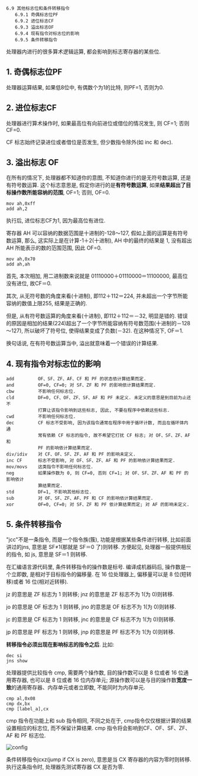 ```
6.9 其他标志位和条件转移指令 
　　6.9.1 奇偶标志位PF 
　　6.9.2 进位标志CF 
　　6.9.3 溢出标志OF 
　　6.9.4 现有指令对标志位的影响 
　　6.9.5 条件转移指令 
```

处理器内进行的很多算术逻辑运算, 都会影响到标志寄存器的某些位. 

## 1. 奇偶标志位PF

处理器运算结果, 如果低8位中, 有偶数个为1的比特, 则PF=1, 否则为0. 

## 2. 进位标志CF

处理器进行算术操作时, 如果最高位有向前进位或借位的情况发生, 则 CF=1; 否则 CF=0. 

CF 标志始终记录进位或者借位是否发生, 但少数指令除外(如 inc 和 dec). 

## 3. 溢出标志 OF

在所有的情况下, 处理器都不知道你的意图, 不知道你进行的是无符号数运算, 还是有符号数运算. 这个标志意思是, 假定你进行的是**有符号数运算**, 如果**结果超出了目标操作数所能容纳的范围**, OF=1; 否则, OF=0. 

```
mov ah,0xff
add ah,2
```

执行后, 进位标志CF为1, 因为最高位有进位. 

寄存器 AH 可以容纳的数据范围是十进制的-128～127, 假如上面的运算是有符号数运算, 那么, 这实际上是在计算-1＋2(十进制), AH 中的最终的结果是 1, 没有超出 AH 所能表示的数的范围范围, 因此 OF=0. 

```
mov ah,0x70
add ah,ah
```

首先, 本次相加, 用二进制数来说就是 01110000＋01110000＝11100000, 最高位没有进位, 故CF＝0. 

其次, 从无符号数的角度来看(十进制), 即112＋112＝224, 并未超出一个字节所能容纳的数值上限255, 结果是正确的. 

但是, 从有符号数运算的角度来看(十进制), 即112＋112＝－32, 明显是错的. 错误的原因是相加的结果(224)超出了一个字节所能容纳有符号数范围(十进制的－128～127), 所以破坏了符号位, 使得结果变成了负数(－32). 在这种情况下, OF＝1. 

换句话说, 在有符号数运算当中, 溢出就意味着一个错误的计算结果. 

## 4. 现有指令对标志位的影响

```
add         OF、SF、ZF、AF、CF 和 PF 的状态依计算结果而定. 
and         OF=0, CF=0; 对 SF、ZF 和 PF 的影响依计算结果而定. 
cbw         不影响任何标志位. 
cld         DF=0, CF、OF、ZF、SF、AF 和 PF 未定义. 未定义的意思是到目前为止还不
            打算让该指令影响到这些标志, 因此, 不要在程序中依赖这些标志. 
cwd         不影响任何标志位. 
dec         CF 标志不受影响, 因为该指令通常在程序中用于循环计数, 而且在循环体内通
            常有依赖 CF 标志的指令, 故不希望它打扰 CF 标志; 对 OF、SF、ZF、AF 和
            PF 的影响依计算结果而定. 
div/idiv    对 CF、OF、SF、ZF、AF 和 PF 的影响未定义. 
inc CF      标志不受影响, 对 OF、SF、ZF、AF 和 PF 的影响依计算结果而定. 
mov/movs    这类指令不影响任何标志位. 
neg         如果操作数为 0, 则 CF=0, 否则 CF=1; 对 OF、SF、ZF、AF 和 PF 的影响依计
            算结果而定. 
std         DF=1, 不影响其他标志位. 
sub         对 OF、SF、ZF、AF、PF 和 CF 的影响依计算结果而定. 
xor         OF=0, CF=0; 对 SF、ZF 和 PF 依计算结果而定; 对 AF 的影响未定义. 
```

## 5. 条件转移指令

"jcc"不是一条指令, 而是一个指令族(簇), 功能是根据某些条件进行转移, 比如前面讲过的jns, 意思是 SF≠1(那就是 SF＝0 了)则转移. 方便起见, 处理器一般提供相反的指令, 如 js, 意思是 SF＝1 则转移. 

在汇编语言源代码里, 条件转移指令的操作数是标号. 编译成机器码后, 操作数是一个立即数, 是相对于目标指令的偏移量. 在 16 位处理器上, 偏移量可以是 8 位(短转移)或者 16 位(相对近转移). 

jz 的意思是 ZF 标志为 1 则转移; jnz 的意思是 ZF 标志不为 1(为 0)则转移. 

jo 的意思是 OF 标志为 1 则转移, jno 的意思是 OF 标志不为 1(为 0)则转移. 

jc 的意思是 CF 标志为 1 则转移, jnc 的意思是 CF 标志不为 1(为 0)则转移. 

jp 的意思是 PF 标志为 1 则转移, jnp 的意思是 PF 标志不为 1(为 0)则转移. 

**转移指令必须出现在影响标志的指令之后**. 比如: 

```
dec si
jns show
```

处理器提供比较指令 cmp, 需要两个操作数, 目的操作数可以是 8 位或者 16 位通用寄存器, 也可以是 8 位或者 16 位内存单元; 源操作数可以是与目的操作数**宽度一致**的通用寄存器、内存单元或者立即数, 不能同时为内存单元. 

```
cmp al,0x08
cmp dx,bx
cmp [label_a],cx
```

cmp 指令在功能上和 sub 指令相同, 不同之处在于, cmp指令仅仅根据计算的结果设置相应的标志位, 而不保留计算结果. cmp 指令将会影响到CF、OF、SF、ZF、AF 和 PF 标志位. 

![config](images/4.png)

条件转移指令jcxz(jump if CX is zero), 意思是当 CX 寄存器的内容为零时则转移. 执行这条指令时, 处理器先测试寄存器 CX 是否为零. 